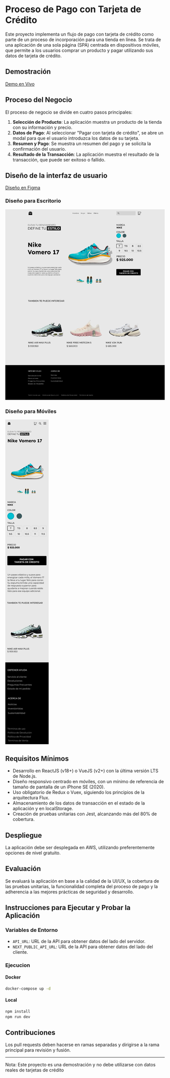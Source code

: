 # Proceso de Pago con Tarjeta de Crédito

Este proyecto implementa un flujo de pago con tarjeta de crédito como parte de un proceso de incorporación para una tienda en línea. Se trata de una aplicación de una sola página (SPA) centrada en dispositivos móviles, que permite a los usuarios comprar un producto y pagar utilizando sus datos de tarjeta de crédito.

## Demostración

[Demo en Vivo](https://d2tdxpq0s2rsmq.cloudfront.net/)

## Proceso del Negocio

El proceso de negocio se divide en cuatro pasos principales:

1. **Selección de Producto**: La aplicación muestra un producto de la tienda con su información y precio.
2. **Datos de Pago**: Al seleccionar "Pagar con tarjeta de crédito", se abre un modal para que el usuario introduzca los datos de su tarjeta.
3. **Resumen y Pago**: Se muestra un resumen del pago y se solicita la confirmación del usuario.
4. **Resultado de la Transacción**: La aplicación muestra el resultado de la transacción, que puede ser exitoso o fallido.

## Diseño de la interfaz de usuario

[Diseño en Figma](https://www.figma.com/file/QspMpEDNzREoQbazG1VmJZ/Wompi?type=design&node-id=2%3A2&mode=design&t=UucIcpHAr54e3e6V-1)

### Diseño para Escritorio
![ui-desk.jpg](doc%2Fui-desk.jpg)

### Diseño para Móviles
![ui-mobile.jpg](doc%2Fui-mobile.jpg)

## Requisitos Mínimos

- Desarrollo en ReactJS (v18+) o VueJS (v2+) con la última versión LTS de Node.js.
- Diseño responsivo centrado en móviles, con un mínimo de referencia de tamaño de pantalla de un iPhone SE (2020).
- Uso obligatorio de Redux o Vuex, siguiendo los principios de la arquitectura Flux.
- Almacenamiento de los datos de transacción en el estado de la aplicación y en localStorage.
- Creación de pruebas unitarias con Jest, alcanzando más del 80% de cobertura.

## Despliegue

La aplicación debe ser desplegada en AWS, utilizando preferentemente opciones de nivel gratuito.

## Evaluación

Se evaluará la aplicación en base a la calidad de la UI/UX, la cobertura de las pruebas unitarias, la funcionalidad completa del proceso de pago y la adherencia a las mejores prácticas de seguridad y desarrollo.

## Instrucciones para Ejecutar y Probar la Aplicación

### Variables de Entorno
 - `API_URL`: URL de la API para obtener datos del lado del servidor.
 - `NEXT_PUBLIC_API_URL`: URL de la API para obtener datos del lado del cliente.

### Ejecucion

#### Docker
```bash
docker-compose up -d
```

#### Local
```bash
npm install
npm run dev
```

## Contribuciones

Los pull requests deben hacerse en ramas separadas y dirigirse a la rama principal para revisión y fusión.

---

Nota: Este proyecto es una demostración y no debe utilizarse con datos reales de tarjetas de crédito